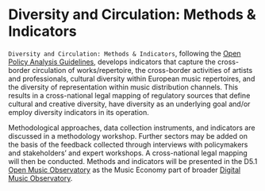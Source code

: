 # Diversity and Circulation: Methods & Indicators

`Diversity and Circulation: Methods & Indicators`, following the [Open Policy Analysis Guidelines](https://openmuse.dataobservatory.eu/resources/opa/), develops indicators that capture the cross-border circulation of works/repertoire, the cross-border activities
of artists and professionals, cultural diversity within European music repertoires, and the diversity of representation within music distribution channels. This results in a cross-national legal mapping of regulatory sources that define cultural and creative diversity, have diversity as an underlying goal and/or employ diversity indicators in its operation.

Methodological approaches, data collection instruments, and indicators are discussed in a methodology workshop. Further sectors may be added on the basis of the feedback collected through interviews with policymakers and
stakeholders’ and expert workshops. A cross-national legal mapping will then be conducted. Methods and indicators will be presented in the D5.1 [Open Music Observatory](https://openmuse.dataobservatory.eu/resources/open-music-observatory/) as the Music Economy part of broader [Digital Music Observatory](https://music.dataobservatory.eu/pillar/music-economy/).
